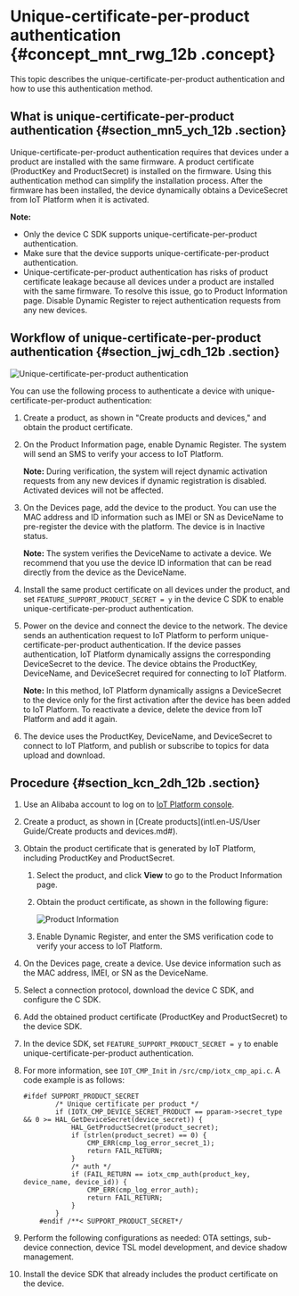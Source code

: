 # Unique-certificate-per-product authentication {#concept_mnt_rwg_12b .concept}

This topic describes the unique-certificate-per-product authentication and how to use this authentication method.

## What is unique-certificate-per-product authentication {#section_mn5_ych_12b .section}

Unique-certificate-per-product authentication requires that devices under a product are installed with the same firmware. A product certificate \(ProductKey and ProductSecret\) is installed on the firmware. Using this authentication method can simplify the installation process. After the firmware has been installed, the device dynamically obtains a DeviceSecret from IoT Platform when it is activated.

**Note:** 

-   Only the device C SDK supports unique-certificate-per-product authentication.
-   Make sure that the device supports unique-certificate-per-product authentication.
-   Unique-certificate-per-product authentication has risks of product certificate leakage because all devices under a product are installed with the same firmware. To resolve this issue, go to Product Information page. Disable Dynamic Register to reject authentication requests from any new devices.

## Workflow of unique-certificate-per-product authentication {#section_jwj_cdh_12b .section}

![](images/6638_en-US.png "Unique-certificate-per-product authentication")

You can use the following process to authenticate a device with unique-certificate-per-product authentication:

1.  Create a product, as shown in "Create products and devices," and obtain the product certificate.
2.  On the Product Information page, enable Dynamic Register. The system will send an SMS to verify your access to IoT Platform.

    **Note:** During verification, the system will reject dynamic activation requests from any new devices if dynamic registration is disabled. Activated devices will not be affected.

3.  On the Devices page, add the device to the product. You can use the MAC address and ID information such as IMEI or SN as DeviceName to pre-register the device with the platform. The device is in Inactive status.

    **Note:** The system verifies the DeviceName to activate a device. We recommend that you use the device ID information that can be read directly from the device as the DeviceName.

4.  Install the same product certificate on all devices under the product, and set `FEATURE_SUPPORT_PRODUCT_SECRET = y` in the device C SDK to enable unique-certificate-per-product authentication.
5.  Power on the device and connect the device to the network. The device sends an authentication request to IoT Platform to perform unique-certificate-per-product authentication. If the device passes authentication, IoT Platform dynamically assigns the corresponding DeviceSecret to the device. The device obtains the ProductKey, DeviceName, and DeviceSecret required for connecting to IoT Platform.

    **Note:** In this method, IoT Platform dynamically assigns a DeviceSecret to the device only for the first activation after the device has been added to IoT Platform. To reactivate a device, delete the device from IoT Platform and add it again.

6.  The device uses the ProductKey, DeviceName, and DeviceSecret to connect to IoT Platform, and publish or subscribe to topics for data upload and download.

## Procedure {#section_kcn_2dh_12b .section}

1.  Use an Alibaba account to log on to [IoT Platform console](http://iot.console.aliyun.com/).
2.  Create a product, as shown in [Create products](intl.en-US/User Guide/Create products and devices.md#).
3.  Obtain the product certificate that is generated by IoT Platform, including ProductKey and ProductSecret.
    1.  Select the product, and click **View** to go to the Product Information page.
    2.  Obtain the product certificate, as shown in the following figure:

        ![](images/6640_en-US.png "Product Information")

    3.  Enable Dynamic Register, and enter the SMS verification code to verify your access to IoT Platform.
4.  On the Devices page, create a device. Use device information such as the MAC address, IMEI, or SN as the DeviceName.
5.  Select a connection protocol, download the device C SDK, and configure the C SDK.
6.  Add the obtained product certificate \(ProductKey and ProductSecret\) to the device SDK.
7.  In the device SDK, set `FEATURE_SUPPORT_PRODUCT_SECRET = y` to enable unique-certificate-per-product authentication.
8.  For more information, see `IOT_CMP_Init` in `/src/cmp/iotx_cmp_api.c`. A code example is as follows:

    ```
    #ifdef SUPPORT_PRODUCT_SECRET
            /* Unique certificate per product */
            if (IOTX_CMP_DEVICE_SECRET_PRODUCT == pparam->secret_type && 0 >= HAL_GetDeviceSecret(device_secret)) {
                HAL_GetProductSecret(product_secret);
                if (strlen(product_secret) == 0) {
                    CMP_ERR(cmp_log_error_secret_1);
                    return FAIL_RETURN;
                }
                /* auth */
                if (FAIL_RETURN == iotx_cmp_auth(product_key, device_name, device_id)) {
                    CMP_ERR(cmp_log_error_auth);
                    return FAIL_RETURN;
                }
            }
        #endif /**< SUPPORT_PRODUCT_SECRET*/
    ```

9.  Perform the following configurations as needed: OTA settings, sub-device connection, device TSL model development, and device shadow management.
10. Install the device SDK that already includes the product certificate on the device.

